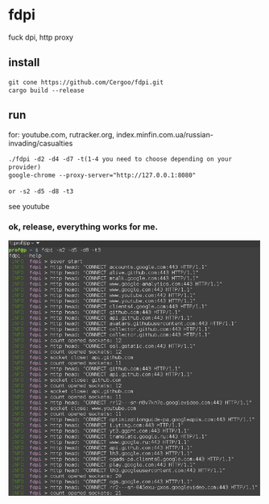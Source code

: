 # fdpi
fuck dpi, http proxy

## install
```
git cone https://github.com/Cergoo/fdpi.git
cargo build --release
```

## run
for: 
youtube.com, 
rutracker.org,
index.minfin.com.ua/russian-invading/casualties
```
./fdpi -d2 -d4 -d7 -t(1-4 you need to choose depending on your provider)        
google-chrome --proxy-server="http://127.0.0.1:8080"

or -s2 -d5 -d8 -t3
```
see youtube

### ok, release, everything works for me.


<img src="img1.jpg" width="500">